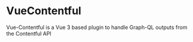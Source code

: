 # VueContentful
Vue-Contentful is a Vue 3 based plugin to handle Graph-QL outputs from the Contentful API


